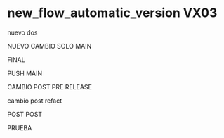 # new_flow_automatic_version  VX03
nuevo
dos


NUEVO CAMBIO SOLO MAIN

FINAL


PUSH MAIN


CAMBIO POST PRE RELEASE


cambio post refact

POST POST


PRUEBA
